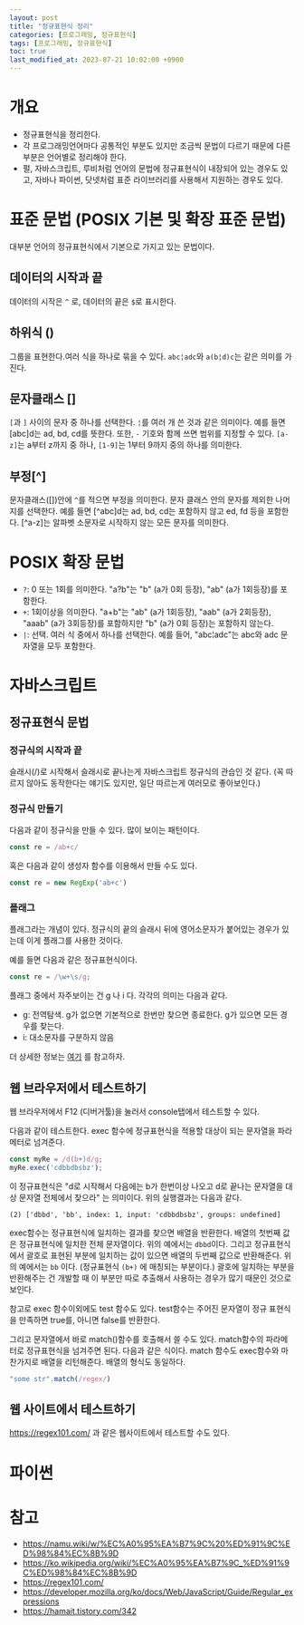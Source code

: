 ```yaml
---
layout: post
title: "정규표현식 정리"
categories: [프로그래밍, 정규표현식]
tags: [프로그래밍, 정규표현식]
toc: true
last_modified_at: 2023-07-21 10:02:00 +0900
---
```



# 개요
- 정규표현식을 정리한다. 
- 각 프로그래밍언어마다 공통적인 부분도 있지만 조금씩 문법이 다르기 때문에 다른 부분은 언어별로 정리해야 한다. 
- 펄, 자바스크립트, 루비처럼 언어의 문법에 정규표현식이 내장되어 있는 경우도 있고, 자바나 파이썬, 닷넷처럼 표준 라이브러리를 사용해서 지원하는 경우도 있다. 


# 표준 문법 (POSIX 기본 및 확장 표준 문법)
대부분 언어의 정규표현식에서 기본으로 가지고 있는 문법이다. 

## 데이터의 시작과 끝
데이터의 시작은 `^` 로, 데이터의 끝은 `$`로 표시한다. 

## 하위식 ()
그룹을 표현한다.여러 식을 하나로 묶을 수 있다. `abc¦adc`와 `a(b¦d)c`는 같은 의미를 가진다.

## 문자클래스 []
`[`과 `]` 사이의 문자 중 하나를 선택한다. `¦`를 여러 개 쓴 것과 같은 의미이다. 예를 들면 [abc]d는 ad, bd, cd를 뜻한다. 또한, `-` 기호와 함께 쓰면 범위를 지정할 수 있다. `[a-z]`는 a부터 z까지 중 하나, `[1-9]`는 1부터 9까지 중의 하나를 의미한다.

## 부정[^]
문자클래스([])안에 `^`를 적으면 부정을 의미한다. 문자 클래스 안의 문자를 제외한 나머지를 선택한다. 예를 들면 [^abc]d는 ad, bd, cd는 포함하지 않고 ed, fd 등을 포함한다. [^a-z]는 알파벳 소문자로 시작하지 않는 모든 문자를 의미한다.

# POSIX 확장 문법
- `?`: 0 또는 1회를 의미한다. "a?b"는 "b" (a가 0회 등장), "ab" (a가 1회등장)를 포함한다.
- `+`: 1회이상을 의미한다. "a+b"는 "ab" (a가 1회등장), "aab" (a가 2회등장), "aaab" (a가 3회등장)를 포함하지만 "b" (a가 0회 등장)는 포함하지 않는다.
- `|`: 선택. 여러 식 중에서 하나를 선택한다. 예를 들어, "abc¦adc"는 abc와 adc 문자열을 모두 포함한다.

# 자바스크립트 
## 정규표현식 문법
### 정규식의 시작과 끝
슬래시(/)로 시작해서 슬래시로 끝나는게 자바스크립트 정규식의 관습인 것 같다. (꼭 따르지 않아도 동작한다는 얘기도 있지만, 일단 따르는게 여러모로 좋아보인다.)

### 정규식 만들기
다음과 같이 정규식을 만들 수 있다. 많이 보이는 패턴이다.

```js
const re = /ab+c/
```

혹은 다음과 같이 생성자 함수를 이용해서 만들 수도 있다. 

```js
const re = new RegExp('ab+c')
```

### 플래그
플래그라는 개념이 있다. 정규식의 끝의 슬래시 뒤에 영어소문자가 붙어있는 경우가 있는데 이게 플래그를 사용한 것이다. 

예를 들면 다음과 같은 정규표현식이다. 

```js
const re = /\w+\s/g;
```

플래그 중에서 자주보이는 건 g 나 i 다. 각각의 의미는 다음과 같다. 

- g: 전역탐색. g가 없으면 기본적으로 한번만 찾으면 종료한다. g가 있으면 모든 경우를 찾는다. 
- i: 대소문자를 구분하지 않음

더 상세한 정보는 [여기](https://developer.mozilla.org/ko/docs/Web/JavaScript/Guide/Regular_expressions) 를 참고하자. 

## 웹 브라우저에서 테스트하기 
웹 브라우저에서 F12 (디버거툴)을 눌러서 console탭에서 테스트할 수 있다. 

다음과 같이 테스트한다. exec 함수에 정규표현식을 적용할 대상이 되는 문자열을 파라메터로 넘겨준다. 

```js
const myRe = /d(b+)d/g;
myRe.exec('cdbbdbsbz');
```

이 정규표현식은 "d로 시작해서 다음에는 b가 한번이상 나오고 d로 끝나는 문자열을 대상 문자열 전체에서 찾으라" 는 의미이다. 
위의 실행결과는 다음과 같다. 

```
(2) ['dbbd', 'bb', index: 1, input: 'cdbbdbsbz', groups: undefined]
```

exec함수는 정규표현식에 일치하는 결과를 찾으면 배열을 반환한다. 배열의 첫번째 값은 정규표현식에 일치한 전체 문자열이다. 위의 예에서는 `dbbd`이다. 그리고 정규표현식에서 괄호로 표현된 부분에 일치하는 값이 있으면 배열의 두번째 값으로 반환해준다. 위의 예에서는 `bb` 이다. (정규표현식 `(b+)` 에 매칭되는 부분이다.) 괄호에 일치하는 부분을 반환해주는 건 개발할 때 이 부분만 따로 추출해서 사용하는 경우가 많기 때문인 것으로 보인다. 

참고로 exec 함수이외에도 test 함수도 있다. test함수는 주어진 문자열이 정규 표현식을 만족하면 true를, 아니면 false를 반환한다.  

그리고 문자열에서 바로 match()함수를 호출해서 쓸 수도 있다. match함수의 파라메터로 정규표현식을 넘겨주면 된다. 다음과 같은 식이다. match 함수도 exec함수와 마찬가지로 배열을 리턴해준다. 배열의 형식도 동일하다. 

```js
"some str".match(/regex/)
```

## 웹 사이트에서 테스트하기 
https://regex101.com/ 과 같은 웹사이트에서 테스트할 수도 있다. 


# 파이썬


# 참고 
- https://namu.wiki/w/%EC%A0%95%EA%B7%9C%20%ED%91%9C%ED%98%84%EC%8B%9D
- https://ko.wikipedia.org/wiki/%EC%A0%95%EA%B7%9C_%ED%91%9C%ED%98%84%EC%8B%9D
- https://regex101.com/
- https://developer.mozilla.org/ko/docs/Web/JavaScript/Guide/Regular_expressions
- https://hamait.tistory.com/342